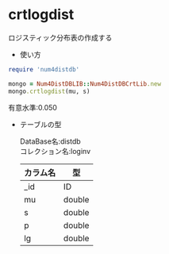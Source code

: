 crtlogdist
==========
ロジスティック分布表の作成する

* 使い方

```ruby
require 'num4distdb'

mongo = Num4DistDBLIB::Num4DistDBCrtLib.new
mongo.crtlogdist(mu, s)
```
有意水準:0.050

* テーブルの型

  DataBase名:distdb  
  コレクション名:loginv  

  |カラム名|型     |
  |--------|------|
  |_id     |ID    |
  |mu      |double|
  |s       |double|
  |p       |double|
  |lg      |double|

